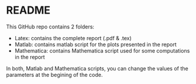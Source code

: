 # README
This GitHub repo contains 2 folders:
  * Latex: contains the complete report (.pdf & .tex)
  * Matlab: contains matlab script for the plots presented in the report
  * Mathematica: contains Mathematica script used for some computations in the report
 
 In both, Matlab and Mathematica scripts, you can change the values of the parameters at the begining of the code.
